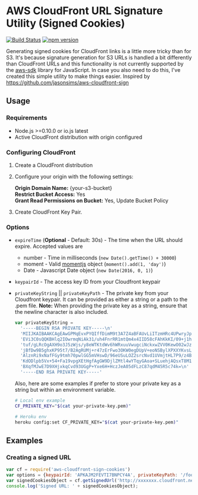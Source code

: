 AWS CloudFront URL Signature Utility (Signed Cookies)  
===================
[![Build Status](https://travis-ci.org/jasonsims/aws-cloudfront-sign.svg?branch=master)](https://travis-ci.org/jasonsims/aws-cloudfront-sign)
[![npm version](https://badge.fury.io/js/aws-cloudfront-sign.svg)](http://badge.fury.io/js/aws-cloudfront-sign)


Generating signed cookies for CloudFront links is a little more tricky than for S3. It's because signature generation for S3 URLs is handled a bit differently than CloudFront URLs and this functionality is not currently supported by the [aws-sdk](https://github.com/aws/aws-sdk-js) library for JavaScript. In case you also need to do this, I've created this simple utility to make things easier. Inspired by https://github.com/jasonsims/aws-cloudfront-sign

## Usage
### Requirements
* Node.js >=0.10.0 or io.js latest
* Active CloudFront distribution with origin configured

### Configuring CloudFront
1. Create a CloudFront distribution
2. Configure your origin with the following settings:

   **Origin Domain Name:** {your-s3-bucket}  
   **Restrict Bucket Access:** Yes  
   **Grant Read Permissions on Bucket:** Yes, Update Bucket Policy  
3. Create CloudFront Key Pair.


### Options
* `expireTime` (**Optional** - Default: 30s) - The time when the URL should
   expire. Accepted values are
   * number - Time in milliseconds (`new Date().getTime() + 30000`)
   * moment - Valid [momentjs][moment_docs] object (`moment().add(1, 'day')`)
   * Date - Javascript Date object (`new Date(2016, 0, 1)`)
* `keypairId` - The access key ID from your Cloudfront keypair
* `privateKeyString` || `privateKeyPath` - The private key from your Cloudfront
   keypair. It can be provided as either a string or a path to the .pem file.
  **Note:** When providing the private key as a string, ensure that the newline
  character is also included.

  ```js
  var privateKeyString =
    '-----BEGIN RSA PRIVATE KEY-----\n'
    'MIIJKAIBAAKCAgEAwGPMqEvxPYQIffDimM9t3A7Z4aBFAUvLiITzmHRc4UPwryJp\n'
    'EVi3C0sQQKBHlq2IOwrmqNiAk31/uh4FnrRR1mtQm4x4IID58cFAhKkKI/09+j1h\n'
    'tuf/gLRcOgAXH9o3J5zWjs/y8eWTKtdWv6hWRxuuVwugciNckxwZVV0KewO02wJz\n'
    'jBfDw9B5ghxKP95t7/B2AgRUMj+r47zErFwo3OKW0egDUpV+eoNSBylXPXXYKvsL\n'
    'AlznRi9xNafFGy9tmh70pwlGG5mVHswD/96eUSuLOZ2srcNvd1UVmjtHL7P9/z4B\n'
    'KdODlpb5Vx+54+Fa19vpgXEtHgfAgGW9DjlZMtl4wYTqyGAoa+SLuehjAQsxT8M1\n'
    'BXqfMJwE7D9XHjxkqCvd93UGgP+Yxe6H+HczJeA05dFLzC87qdM45R5c74k=\n'
    '-----END RSA PRIVATE KEY-----'
  ```
  Also, here are some examples if prefer to store your private key as a string
  but within an environment variable.
  ```sh
  # Local env example
  CF_PRIVATE_KEY="$(cat your-private-key.pem)"

  # Heroku env
  heroku config:set CF_PRIVATE_KEY="$(cat your-private-key.pem)"  
  ```

## Examples
### Creating a signed URL
```js
var cf = require('aws-cloudfront-sign-cookies')
var options = {keypairId: 'APKAJM2FEVTI7BNPCY4A', privateKeyPath: '/foo/bar'}
var signedCookiesObject = cf.getSignedUrl('http://xxxxxxx.cloudfront.net/*', options);
console.log('Signed URL: ' + signedCookiesObject);
```



[moment_docs]: http://momentjs.com/docs
